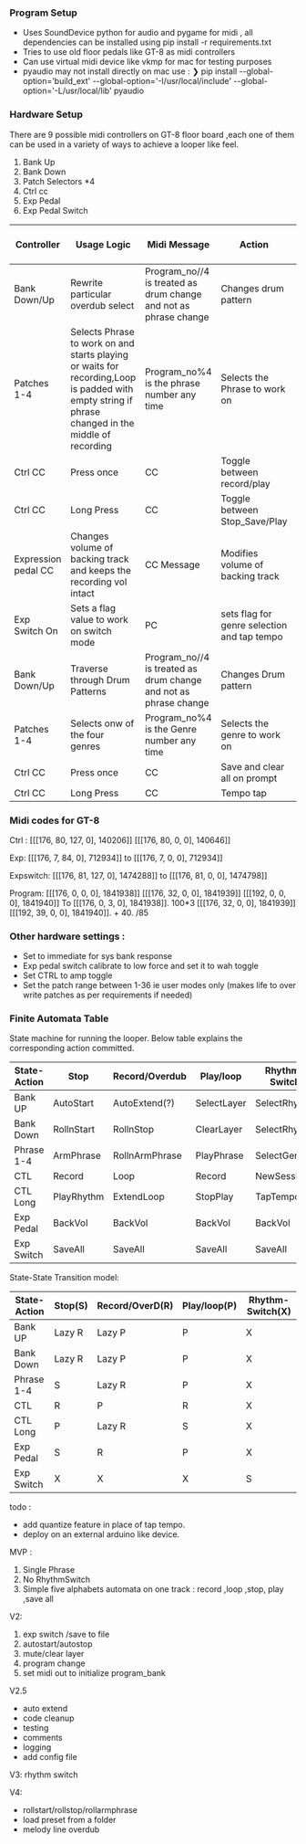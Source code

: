 ### Program Setup
* Uses SoundDevice python for audio and pygame for midi , all dependencies can be installed using pip install -r requirements.txt
* Tries to use old floor pedals like GT-8 as midi controllers
* Can use virtual midi device like vkmp for mac for testing purposes
* pyaudio may not install directly on mac use :
 ❯ pip install --global-option='build_ext' --global-option='-I/usr/local/include' --global-option='-L/usr/local/lib' pyaudio



### Hardware Setup
There are 9 possible midi controllers on GT-8 floor board ,each one of them can be used in a variety of ways to achieve a looper like feel.
1. Bank Up 
2. Bank Down
3. Patch Selectors *4
4. Ctrl cc
5. Exp Pedal
6. Exp Pedal Switch


| Controller | Usage Logic | Midi Message  | Action | Expression switch Condition |
|------------|--------------|-------------|--------|-----------|
| Bank Down/Up | Rewrite particular overdub select|Program_no//4 is treated as drum change and not as phrase change| Changes drum pattern | Off|
| Patches 1-4 | Selects Phrase to work on and starts playing or waits for recording,Loop is padded with empty string if phrase changed in the middle of recording | Program_no%4 is the phrase number any time| Selects the Phrase to work on| Off|
| Ctrl CC | Press once | CC | Toggle between record/play|Off|
| Ctrl CC | Long Press | CC | Toggle between Stop_Save/Play |Off|
| Expression pedal CC| Changes volume of backing track and keeps the recording vol intact|CC Message  | Modifies volume of backing track| NA|
| Exp Switch On | Sets a flag value to work on switch mode | PC |sets flag for genre selection and tap tempo | NA|
| Bank Down/Up | Traverse through Drum Patterns|Program_no//4 is treated as drum change and not as phrase change| Changes Drum pattern | On|
| Patches 1-4 | Selects onw of the four genres| Program_no%4 is the Genre number any time| Selects the genre to work on| On|
| Ctrl CC | Press once | CC | Save and clear all on prompt|On|
| Ctrl CC | Long Press | CC | Tempo tap |On|


### Midi codes for GT-8 
Ctrl :  [[[176, 80, 127, 0], 140206]]
 [[[176, 80, 0, 0], 140646]]

Exp: 
[[[176, 7, 84, 0], 712934]] to 
[[[176, 7, 0, 0], 712934]]

Expswitch:
[[[176, 81, 127, 0], 1474288]] to 
[[[176, 81, 0, 0], 1474798]]

Program:
[[[176, 0, 0, 0], 1841938]]
[[[176, 32, 0, 0], 1841939]]
[[[192, 0, 0, 0], 1841940]]
 To
[[[176, 0, 3, 0], 1841938]].   100*3
[[[176, 32, 0, 0], 1841939]]
[[[192, 39, 0, 0], 1841940]].   + 40. /85

### Other hardware settings :
* Set to immediate for sys bank response
* Exp pedal switch calibrate to low force and set it to  wah toggle
* Set CTRL to amp toggle
* Set the patch range between 1-36 ie user modes only (makes life to over write patches as per requirements if needed)

### Finite Automata Table

State machine for running the looper. Below table explains the corresponding action committed.


| State-Action  | Stop      | Record/Overdub | Play/loop | Rhythm-Switch |
|---------------|-----------|----------------|-----------|---------------|
| Bank UP       | AutoStart | AutoExtend(?)  |SelectLayer| SelectRhythm  |
| Bank Down     | RollnStart| RollnStop      | ClearLayer| SelectRhythm  |
| Phrase 1-4    | ArmPhrase | RollnArmPhrase | PlayPhrase| SelectGenre   |
| CTL           | Record    | Loop           | Record    | NewSession    |
| CTL Long      | PlayRhythm| ExtendLoop     | StopPlay  | TapTempo      |
| Exp Pedal     | BackVol   | BackVol        | BackVol   | BackVol       |
| Exp Switch    | SaveAll   | SaveAll        | SaveAll   | SaveAll       |      


State-State Transition model:

| State-Action  | Stop(S)   | Record/OverD(R)|Play/loop(P)|Rhythm-Switch(X)|
|---------------|-----------|----------------|-----------|------------------|
| Bank UP       | Lazy R    | Lazy P         | P         | X                |
| Bank Down     | Lazy R    | Lazy P         | P         | X                |
| Phrase 1-4    | S         | Lazy R         | P         | X                |
| CTL           | R         | P              | R         | X                |
| CTL Long      | P         | Lazy R         | S         | X                |
| Exp Pedal     | S         | R              | P         | X                |
| Exp Switch    | X         | X              | X         | S                |   

todo : 
* add quantize feature in place of tap tempo.
* deploy on an external arduino like device.

MVP :

1. Single Phrase
2. No RhythmSwitch
3. Simple five alphabets automata on one track : record ,loop ,stop, play ,save all

V2: 
1. exp switch /save to file
2. autostart/autostop
3. mute/clear layer
4. program change
5. set midi out to initialize program_bank



V2.5
* auto extend
* code cleanup
* testing
* comments 
* logging
* add config file

V3: 
rhythm switch

V4:
* rollstart/rollstop/rollarmphrase
* load preset from a folder
* melody line overdub
